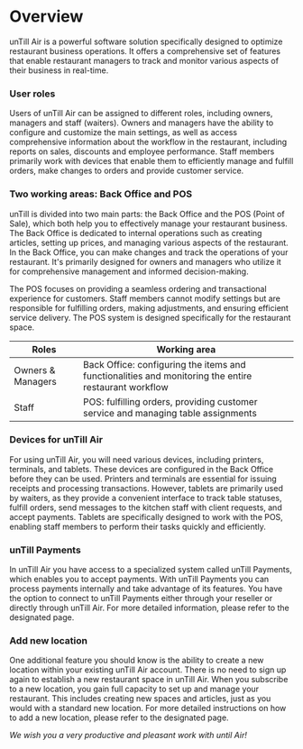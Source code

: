 # Overview

unTill Air is a powerful software solution specifically designed to optimize restaurant business operations. It offers a comprehensive set of features that enable restaurant managers to track and monitor various aspects of their business in real-time.

### User roles&#x20;

Users of unTill Air can be assigned to different roles, including owners, managers and staff (waiters). Owners and managers have the ability to configure and customize the main settings, as well as access comprehensive information about the workflow in the restaurant, including reports on sales, discounts and employee performance. Staff members primarily work with devices that enable them to efficiently manage and fulfill orders, make changes to orders and provide customer service.

### Two working areas: Back Office and POS

unTill is divided into two main parts: the Back Office and the POS (Point of Sale), which both help you to effectively manage your restaurant business. The Back Office is dedicated to internal operations such as creating articles, setting up prices, and managing various aspects of the restaurant. In the Back Office, you can make changes and track the operations of your restaurant. It's primarily designed for owners and managers who utilize it for comprehensive management and informed decision-making.

The POS focuses on providing a seamless ordering and transactional experience for customers. Staff members cannot modify settings but are responsible for fulfilling orders, making adjustments, and ensuring efficient service delivery. The POS system is designed specifically for the restaurant space.

| Roles             | Working area                                                                                         |
| ----------------- | ---------------------------------------------------------------------------------------------------- |
| Owners & Managers | Back Office: configuring the items and functionalities and monitoring the entire restaurant workflow |
| Staff             | POS: fulfilling orders, providing customer service and managing table assignments                    |

### Devices for unTill Air

For using unTill Air, you will need various devices, including printers, terminals, and tablets. These devices are configured in the Back Office before they can be used. Printers and terminals are essential for issuing receipts and processing transactions. However, tablets are primarily used by waiters, as they provide a convenient interface to track table statuses, fulfill orders, send messages to the kitchen staff with client requests, and accept payments. Tablets are specifically designed to work with the POS, enabling staff members to perform their tasks quickly and efficiently.

### unTill Payments

In unTill Air you have access to a specialized system called unTill Payments, which enables you to accept payments. With unTill Payments you can process payments internally and take advantage of its features. You have the option to connect to unTill Payments either through your reseller or directly through unTill Air. For more detailed information, please refer to the designated page.&#x20;

### Add new location

One additional feature you should know is the ability to create a new location within your existing unTill Air account. There is no need to sign up again to establish a new restaurant space in unTill Air. When you subscribe to a new location, you gain full capacity to set up and manage your restaurant. This includes creating new spaces and articles, just as you would with a standard new location. For more detailed instructions on how to add a new location, please refer to the designated page.

_We wish you a very productive and pleasant work with until Air!_
